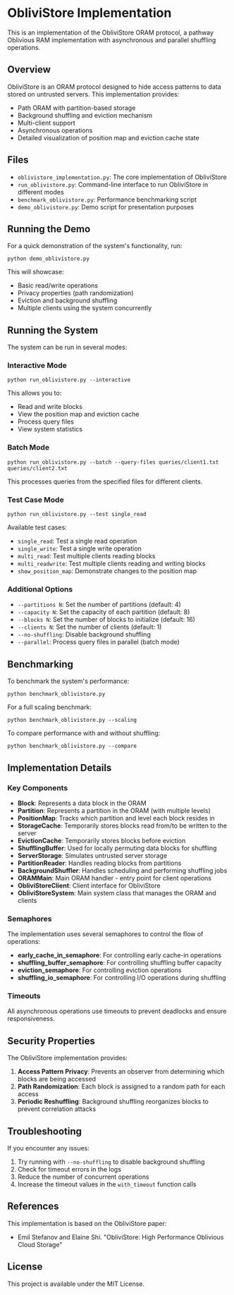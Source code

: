 # ObliviStore Implementation

This is an implementation of the ObliviStore ORAM protocol, a pathway Oblivious RAM implementation with asynchronous and parallel shuffling operations.

## Overview

ObliviStore is an ORAM protocol designed to hide access patterns to data stored on untrusted servers. This implementation provides:

- Path ORAM with partition-based storage
- Background shuffling and eviction mechanism
- Multi-client support
- Asynchronous operations
- Detailed visualization of position map and eviction cache state

## Files

- `oblivistore_implementation.py`: The core implementation of ObliviStore
- `run_oblivistore.py`: Command-line interface to run ObliviStore in different modes
- `benchmark_oblivistore.py`: Performance benchmarking script
- `demo_oblivistore.py`: Demo script for presentation purposes

## Running the Demo

For a quick demonstration of the system's functionality, run:

```
python demo_oblivistore.py
```

This will showcase:
- Basic read/write operations
- Privacy properties (path randomization)
- Eviction and background shuffling
- Multiple clients using the system concurrently

## Running the System

The system can be run in several modes:

### Interactive Mode

```
python run_oblivistore.py --interactive
```

This allows you to:
- Read and write blocks
- View the position map and eviction cache
- Process query files
- View system statistics

### Batch Mode

```
python run_oblivistore.py --batch --query-files queries/client1.txt queries/client2.txt
```

This processes queries from the specified files for different clients.

### Test Case Mode

```
python run_oblivistore.py --test single_read
```

Available test cases:
- `single_read`: Test a single read operation
- `single_write`: Test a single write operation
- `multi_read`: Test multiple clients reading blocks
- `multi_readwrite`: Test multiple clients reading and writing blocks
- `show_position_map`: Demonstrate changes to the position map

### Additional Options

- `--partitions N`: Set the number of partitions (default: 4)
- `--capacity N`: Set the capacity of each partition (default: 8)
- `--blocks N`: Set the number of blocks to initialize (default: 16)
- `--clients N`: Set the number of clients (default: 1)
- `--no-shuffling`: Disable background shuffling
- `--parallel`: Process query files in parallel (batch mode)

## Benchmarking

To benchmark the system's performance:

```
python benchmark_oblivistore.py
```

For a full scaling benchmark:

```
python benchmark_oblivistore.py --scaling
```

To compare performance with and without shuffling:

```
python benchmark_oblivistore.py --compare
```

## Implementation Details

### Key Components

- **Block**: Represents a data block in the ORAM
- **Partition**: Represents a partition in the ORAM (with multiple levels)
- **PositionMap**: Tracks which partition and level each block resides in
- **StorageCache**: Temporarily stores blocks read from/to be written to the server
- **EvictionCache**: Temporarily stores blocks before eviction
- **ShufflingBuffer**: Used for locally permuting data blocks for shuffling
- **ServerStorage**: Simulates untrusted server storage
- **PartitionReader**: Handles reading blocks from partitions
- **BackgroundShuffler**: Handles scheduling and performing shuffling jobs
- **ORAMMain**: Main ORAM handler - entry point for client operations
- **ObliviStoreClient**: Client interface for ObliviStore
- **ObliviStoreSystem**: Main system class that manages the ORAM and clients

### Semaphores

The implementation uses several semaphores to control the flow of operations:

- **early_cache_in_semaphore**: For controlling early cache-in operations
- **shuffling_buffer_semaphore**: For controlling shuffling buffer capacity
- **eviction_semaphore**: For controlling eviction operations
- **shuffling_io_semaphore**: For controlling I/O operations during shuffling

### Timeouts

All asynchronous operations use timeouts to prevent deadlocks and ensure responsiveness.

## Security Properties

The ObliviStore implementation provides:

1. **Access Pattern Privacy**: Prevents an observer from determining which blocks are being accessed
2. **Path Randomization**: Each block is assigned to a random path for each access
3. **Periodic Reshuffling**: Background shuffling reorganizes blocks to prevent correlation attacks

## Troubleshooting

If you encounter any issues:

1. Try running with `--no-shuffling` to disable background shuffling
2. Check for timeout errors in the logs
3. Reduce the number of concurrent operations
4. Increase the timeout values in the `with_timeout` function calls

## References

This implementation is based on the ObliviStore paper:
- Emil Stefanov and Elaine Shi. "ObliviStore: High Performance Oblivious Cloud Storage"

## License

This project is available under the MIT License.